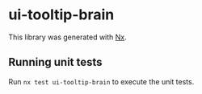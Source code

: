 # ui-tooltip-brain

This library was generated with [Nx](https://nx.dev).

## Running unit tests

Run `nx test ui-tooltip-brain` to execute the unit tests.
